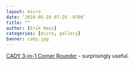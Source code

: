 ```yaml
---
layout: micro
date: ‘2018-05-19 07:29 -0700’
title: ""
author: [Erik Hess]
categories: [micro, gallery]
banner: cady.jpg
---
```


[CADY 3-in-1 Corner Rounder](https://www.amazon.com/dp/B06Y6481W4/ref=cm_sw_r_cp_api_i_ZmdaBb4P81TS1) - surprisingly useful. 
